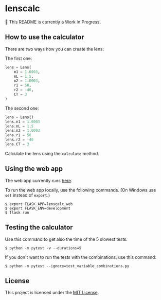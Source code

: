 # lenscalc

:construction: This README is currently a Work In Progress.

## How to use the calculator

There are two ways how you can create the lens:

The first one:
```python
lens = Lens(
    n1 = 1.0003,
    nL = 1.5,
    n2 = 1.0003,
    r1 = 50,
    r2 = -40,
    CT = 3
)
```
The second one:
```python
lens = Lens()
lens.n1 = 1.0003
lens.nL = 1.5
lens.n2 = 1.0003
lens.r1 = 50
lens.r2 = -40
lens.CT = 3
```

Calculate the lens using the `calculate` method.

## Using the web app
The web app currently runs [here](http://adelpopelkova.pythonanywhere.com/).

To run the web app locally, use the following commands.
(On Windows use `set` instead of `export`.)
```
$ export FLASK_APP=lenscalc_web
$ export FLASK_ENV=development
$ flask run
```

## Testing the calculator
Use this command to get also the time of the 5 slowest tests.
```
$ python -m pytest -v --durations=5
```
If you don't want to run the tests with the combinations, use this command:
```
$ python -m pytest --ignore=test_variable_combinations.py
```

## License
This project is licensed under the [MIT License](LICENSE).
